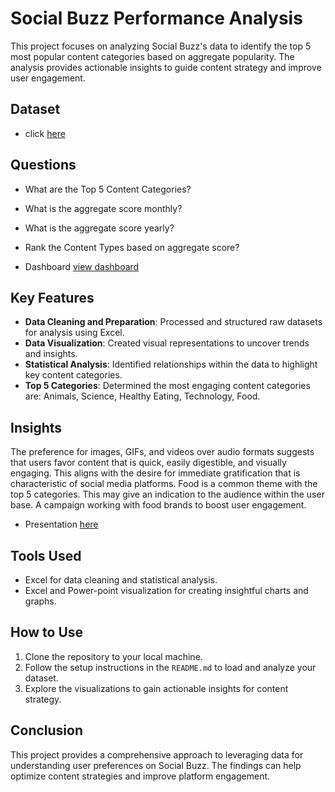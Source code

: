 # Social Buzz Performance Analysis

This project focuses on analyzing Social Buzz's data to identify the top 5 most popular content categories based on aggregate popularity. The analysis provides actionable insights to guide content strategy and improve user engagement.

## Dataset
- click [here](https://github.com/JoeAkpan28/Accenture-Social-Buzz/blob/main/Accenture_Social_Buzz_Dataset.xlsx)

## Questions
- What are the Top 5  Content Categories?
- What is the aggregate score monthly?
- What is the aggregate score yearly?
- Rank the Content Types based on aggregate  score?

- Dashboard [view dashboard](https://github.com/JoeAkpan28/Accenture-Social-Buzz/blob/main/Accenture%20performance%20dashboard.png)

## Key Features
- **Data Cleaning and Preparation**: Processed and structured raw datasets for analysis using Excel.
- **Data Visualization**: Created visual representations to uncover trends and insights.
- **Statistical Analysis**: Identified relationships within the data to highlight key content categories.
- **Top 5 Categories**: Determined the most engaging content categories are: Animals, Science, Healthy Eating, Technology, Food.

## Insights
The preference for images, GIFs, and videos over audio formats suggests that users favor content that is quick, easily digestible, and visually engaging. This aligns with the desire for immediate gratification that is characteristic of social media platforms. Food is a common theme with the top 5 categories. This may give an indication to the audience within the user base. A campaign working with food brands to boost user engagement.
- Presentation [here](https://github.com/JoeAkpan28/Accenture-Social-Buzz/blob/main/Accenture%20Data%20Analytics%20Presentation.pptx)

## Tools Used
- Excel for data cleaning and statistical analysis.
- Excel and Power-point visualization for creating insightful charts and graphs.

## How to Use
1. Clone the repository to your local machine.
2. Follow the setup instructions in the `README.md` to load and analyze your dataset.
3. Explore the visualizations to gain actionable insights for content strategy.

## Conclusion
This project provides a comprehensive approach to leveraging data for understanding user preferences on Social Buzz. The findings can help optimize content strategies and improve platform engagement.
